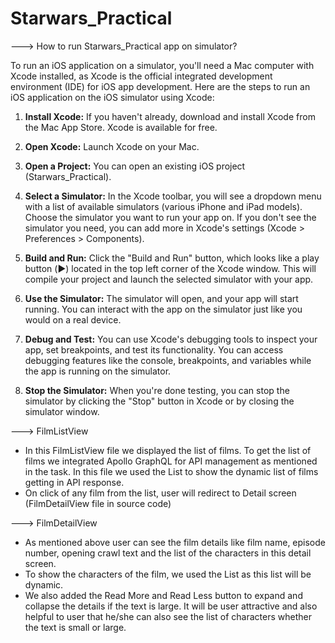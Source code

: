 #   Starwars_Practical

---> How to run Starwars_Practical app on simulator?

To run an iOS application on a simulator, you'll need a Mac computer with Xcode installed, as Xcode is the official integrated development environment (IDE) for iOS app development. Here are the steps to run an iOS application on the iOS simulator using Xcode:

1. **Install Xcode:**
   If you haven't already, download and install Xcode from the Mac App Store. Xcode is available for free.

2. **Open Xcode:**
   Launch Xcode on your Mac.

3. **Open a Project:**
   You can open an existing iOS project (Starwars_Practical).

4. **Select a Simulator:**
   In the Xcode toolbar, you will see a dropdown menu with a list of available simulators (various iPhone and iPad models). Choose the simulator you want to run your app on. If you don't see the simulator you need, you can add more in Xcode's settings (Xcode > Preferences > Components).

5. **Build and Run:**
   Click the "Build and Run" button, which looks like a play button (▶️) located in the top left corner of the Xcode window. This will compile your project and launch the selected simulator with your app.

6. **Use the Simulator:**
   The simulator will open, and your app will start running. You can interact with the app on the simulator just like you would on a real device.

7. **Debug and Test:**
   You can use Xcode's debugging tools to inspect your app, set breakpoints, and test its functionality. You can access debugging features like the console, breakpoints, and variables while the app is running on the simulator.

8. **Stop the Simulator:**
   When you're done testing, you can stop the simulator by clicking the "Stop" button in Xcode or by closing the simulator window.


---> FilmListView
- In this FilmListView file we displayed the list of films. To get the list of films we integrated Apollo GraphQL for API management as mentioned in the task. In this file we used the List to show the dynamic list of films getting in API response. 
- On click of any film from the list, user will redirect to Detail screen (FilmDetailView file in source code)

---> FilmDetailView
- As mentioned above user can see the film details like film name, episode number, opening crawl text and the list of the characters in this detail screen.
- To show the characters of the film, we used the List as this list will be dynamic.
- We also added the Read More and Read Less button to expand and collapse the details if the text is large. It will be user attractive and also helpful to user that he/she can also see the list of characters whether the text is small or large.
